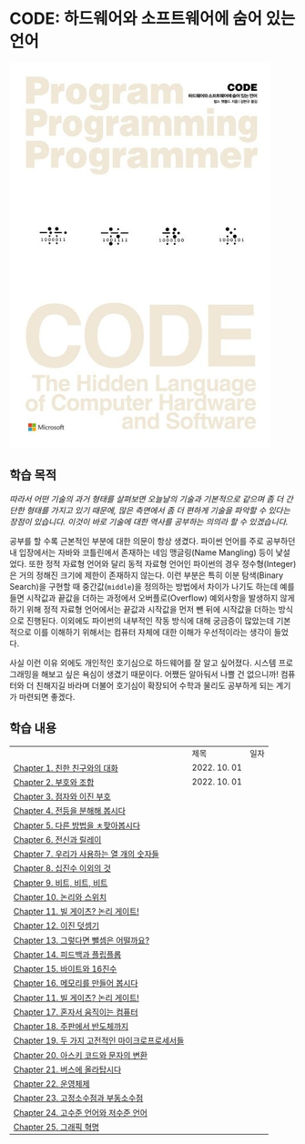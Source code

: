 # CODE: 하드웨어와 소프트웨어에 숨어 있는 언어

<img src="./Images/00/main.jpeg" />

## 학습 목적

_따라서 어떤 기술의 과거 형태를 살펴보면 오늘날의 기술과 기본적으로 같으며 좀 더 간단한 형태를 가지고 있기 때문에, 많은 측면에서 좀 더 편하게 기술을 파악할 수 있다는 장점이 있습니다. 이것이 바로 기술에 대한 역사를 공부하는 의의라 할 수 있겠습니다._

공부를 할 수록 근본적인 부분에 대한 의문이 항상 생겼다. 파이썬 언어를 주로 공부하던 내 입장에서는 자바와 코틀린에서 존재하는 네임 맹글링(Name Mangling) 등이 낯설었다. 또한 정적 자료형 언어와 달리 동적 자료형 언어인 파이썬의 경우 정수형(Integer)은 거의 정해진 크기에 제한이 존재하지 않는다. 이런 부분은 특히 이분 탐색(Binary Search)을 구현할 때 중간값(`middle`)을 정의하는 방법에서 차이가 나기도 하는데 예를 들면 시작값과 끝값을 더하는 과정에서 오버플로(Overflow) 예외사항을 발생하지 않게 하기 위해 정적 자료형 언어에서는 끝값과 시작값을 먼저 뺀 뒤에 시작값을 더하는 방식으로 진행된다. 이외에도 파이썬의 내부적인 작동 방식에 대해 궁금증이 많았는데 기본적으로 이를 이해하기 위해서는 컴퓨터 자체에 대한 이해가 우선적이라는 생각이 들었다.

사실 이런 이유 외에도 개인적인 호기심으로 하드웨어를 잘 알고 싶어졌다. 시스템 프로그래밍을 해보고 싶은 욕심이 생겼기 때문이다. 어쨌든 알아둬서 나쁠 건 없으니까! 컴퓨터와 더 친해지길 바라며 더불어 호기심이 확장되어 수학과 물리도 공부하게 되는 계기가 마련되면 좋겠다.

## 학습 내용

<table>
    <th> 
        <td> 제목 </td>
        <td> 일자 </td>
    </th>
    <tr>
        <td> <a href="./01/README.md"> Chapter 1. 친한 친구와의 대화 </a> </td>
        <td> 2022. 10. 01 </td>
    </tr>
    <tr>
        <td> <a href="./02/README.md"> Chapter 2. 부호와 조합 </a> </td>
        <td> 2022. 10. 01 </td>
    </tr>
    <tr>
        <td> <a href=""> Chapter 3. 점자와 이진 부호 </a> </td>
        <td>  </td>
    </tr>
    <tr>
        <td> <a href=""> Chapter 4. 전등을 분해해 봅시다 </a> </td>
        <td>  </td>
    </tr>
    <tr>
        <td> <a href=""> Chapter 5. 다른 방법을 ㅊ팢아봅시다 </a> </td>
        <td>  </td>
    </tr>
    <tr>
        <td> <a href=""> Chapter 6. 전신과 릴레이 </a> </td>
        <td>  </td>
    </tr>
    <tr>
        <td> <a href=""> Chapter 7. 우리가 사용하는 열 개의 숫자들 </a> </td>
        <td>  </td>
    </tr>
    <tr>
        <td> <a href=""> Chapter 8. 십진수 이외의 것 </a> </td>
        <td>  </td>
    </tr>
    <tr>
        <td> <a href=""> Chapter 9. 비트, 비트, 비트 </a> </td>
        <td>  </td>
    </tr>
    <tr>
        <td> <a href=""> Chapter 10. 논리와 스위치 </a> </td>
        <td>  </td>
    </tr>
    <tr>
        <td> <a href=""> Chapter 11. 빌 게이츠? 논리 게이트! </a> </td>
        <td>  </td>
    </tr>
    <tr>
        <td> <a href=""> Chapter 12. 이진 덧셈기 </a> </td>
        <td>  </td>
    </tr>
    <tr>
        <td> <a href=""> Chapter 13. 그렇다면 뺄셈은 어떨까요? </a> </td>
        <td>  </td>
    </tr>
    <tr>
        <td> <a href=""> Chapter 14. 피드백과 플립플롭 </a> </td>
        <td>  </td>
    </tr>
    <tr>
        <td> <a href=""> Chapter 15. 바이트와 16진수 </a> </td>
        <td>  </td>
    </tr>
    <tr>
        <td> <a href=""> Chapter 16. 메모리를 만들어 봅시다 </a> </td>
        <td>  </td>
    </tr>
    <tr>
        <td> <a href=""> Chapter 11. 빌 게이츠? 논리 게이트! </a> </td>
        <td>  </td>
    </tr>
    <tr>
        <td> <a href=""> Chapter 17. 혼자서 움직이는 컴퓨터 </a> </td>
        <td>  </td>
    </tr>
    <tr>
        <td> <a href=""> Chapter 18. 주판에서 반도체까지 </a> </td>
        <td>  </td>
    </tr>
       <tr>
        <td> <a href=""> Chapter 19. 두 가지 고전적인 마이크로프로세서들 </a> </td>
        <td>  </td>
    </tr>
    <tr>
        <td> <a href=""> Chapter 20. 아스키 코드와 문자의 변환 </a> </td>
        <td>  </td>
    </tr>
    <tr>
        <td> <a href=""> Chapter 21. 버스에 올라탑시다 </a> </td>
        <td>  </td>
    </tr>
    <tr>
        <td> <a href=""> Chapter 22. 운영체제 </a> </td>
        <td>  </td>
    </tr>
    <tr>
        <td> <a href=""> Chapter 23. 고정소수점과 부동소수점 </a> </td>
        <td>  </td>
    </tr>
    <tr>
        <td> <a href=""> Chapter 24. 고수준 언어와 저수준 언어 </a> </td>
        <td>  </td>
    </tr>
    <tr>
        <td> <a href=""> Chapter 25. 그래픽 혁명 </a> </td>
        <td>  </td>
    </tr>

</table>
